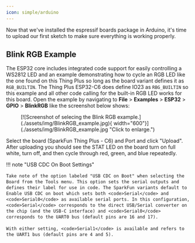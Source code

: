 ```yaml
---
icon: simple/arduino
---
```


Now that we've installed the espressif boards package in Arduino, it's time to upload our first sketch to make sure everything is working properly.

## Blink RGB Example

The ESP32 core includes integrated code support for easily controlling a WS2812 LED and an example demonstrating how to cycle an RGB LED like the one found on this Thing Plus so long as the board variant defines it as `RGB_BUILTIN`. The Thing Plus ESP32-C6 does define IO23 as `RBG_BUILTIN` so this example and all other code calling for the built-in RGB LED works for this board. Open the example by navigating to **File** > **Examples** > **ESP32** > **GPIO** > **BlinkRGB** like the screenshot below shows: 

<figure markdown>
[![Screenshot of selecing the Blink RGB example.](./assets/img/BlinkRGB_example.jpg){ width="600"}](./assets/img/BlinkRGB_example.jpg "Click to enlarge.")
</figure>

Select the board (SparkFun Thing Plus - C6) and Port and click "Upload". After uploading you should see the STAT LED on the board turn on full white, turn off, and then cycle through red, green, and blue repeatedly.

!!! note "USB CDC On Boot Settings"

    Take note of the option labeled "USB CDC on Boot" when selecting the Board from the Tools menu. This option sets the serial outputs and defines their label for use in code. The SparkFun variants default to Enable USB CDC on boot which sets both <code>Serial</code> and <code>Serial0</code> as available serial ports. In this configuration, <code>Serial</code> corresponds to the direct USB/Serial converter on the chip (and the USB-C interface) and <code>Serial0</code> corresponds to the UART0 bus (default pins are 16 and 17).

    With either setting, <code>Serial1</code> is available and refers to the UART1 bus (default pins are 4 and 5).